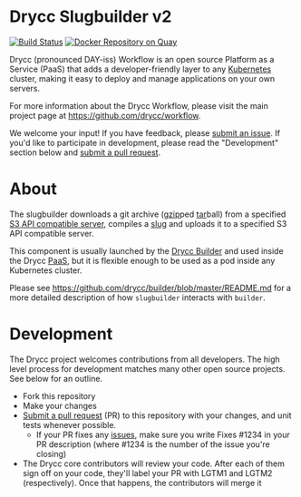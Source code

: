 # Drycc Slugbuilder v2

[![Build Status](https://ci.drycc.cc/job/slugbuilder/badge/icon)](https://ci.drycc.cc/job/slugbuilder)
[![Docker Repository on Quay](https://quay.io/repository/drycc/slugbuilder/status "Docker Repository on Quay")](https://quay.io/repository/drycc/slugbuilder)

Drycc (pronounced DAY-iss) Workflow is an open source Platform as a Service (PaaS) that adds a developer-friendly layer to any [Kubernetes](http://kubernetes.io) cluster, making it easy to deploy and manage applications on your own servers.

For more information about the Drycc Workflow, please visit the main project page at https://github.com/drycc/workflow.

We welcome your input! If you have feedback, please [submit an issue][issues]. If you'd like to participate in development, please read the "Development" section below and [submit a pull request][prs].

# About

The slugbuilder downloads a git archive ([gzip](http://www.gzip.org/)ped [tar](https://www.gnu.org/software/tar/)ball) from a specified [S3 API compatible server][s3-api], compiles a [slug](https://devcenter.heroku.com/articles/slug-compiler) and uploads it to a specified S3 API compatible server.

This component is usually launched by the [Drycc Builder](https://github.com/drycc/builder) and used inside the Drycc [PaaS](https://en.wikipedia.org/wiki/Platform_as_a_service), but it is flexible enough to be used as a pod inside any Kubernetes cluster.

Please see https://github.com/drycc/builder/blob/master/README.md for a more detailed description of how `slugbuilder` interacts with `builder`.

# Development

The Drycc project welcomes contributions from all developers. The high level process for development matches many other open source projects. See below for an outline.

* Fork this repository
* Make your changes
* [Submit a pull request][prs] (PR) to this repository with your changes, and unit tests whenever possible.
  * If your PR fixes any [issues][issues], make sure you write Fixes #1234 in your PR description (where #1234 is the number of the issue you're closing)
* The Drycc core contributors will review your code. After each of them sign off on your code, they'll label your PR with LGTM1 and LGTM2 (respectively). Once that happens, the contributors will merge it

[issues]: https://github.com/drycc/slugbuilder/issues
[prs]: https://github.com/drycc/slugbuilder/pulls
[s3-api]: http://docs.aws.amazon.com/AmazonS3/latest/API/APIRest.html
[v2.18]: https://github.com/drycc/workflow/releases/tag/v2.18.0

